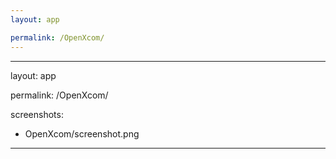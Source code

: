 ```yaml
---
layout: app

permalink: /OpenXcom/
---
```

---
layout: app

permalink: /OpenXcom/

screenshots:
  - OpenXcom/screenshot.png
---
